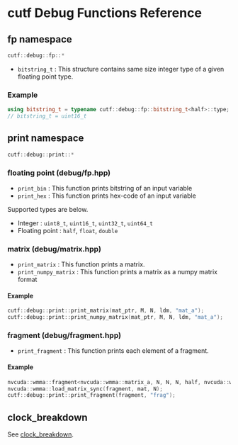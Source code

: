 # cutf Debug Functions Reference

## fp namespace
```cpp
cutf::debug::fp::*
```

- `bitstring_t` : This structure contains same size integer type of a given floating point type.

### Example
```cpp
using bitstring_t = typename cutf::debug::fp::bitstring_t<half>::type;
// bitstring_t = uint16_t
```

## print namespace
```cpp
cutf::debug::print::*
```

### floating point (debug/fp.hpp)
- `print_bin` : This function prints bitstring of an input variable
- `print_hex` : This function prints hex-code of an input variable

Supported types are below.

- Integer : `uint8_t`, `uint16_t`, `uint32_t`, `uint64_t`
- Floating point : `half`, `float`, `double`

### matrix (debug/matrix.hpp)
- `print_matrix` : This function prints a matrix.
- `print_numpy_matrix` : This function prints a matrix as a numpy matrix format

#### Example
```cpp
cutf::debug::print::print_matrix(mat_ptr, M, N, ldm, "mat_a");
cutf::debug::print::print_numpy_matrix(mat_ptr, M, N, ldm, "mat_a");
```

### fragment (debug/fragment.hpp)
- `print_fragment` : This function prints each element of a fragment.

#### Example
```cpp
nvcuda::wmma::fragment<nvcuda::wmma::matrix_a, N, N, N, half, nvcuda::wmma::col_major> fragment;
nvcuda::wmma::load_matrix_sync(fragment, mat, N);
cutf::debug::print::print_fragment(fragment, "frag");
```

## clock_breakdown

See [clock_breakdown](clock_breakdown).
